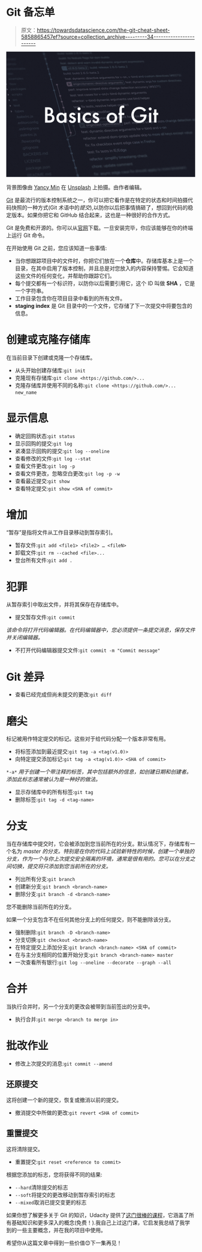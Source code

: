 # Git 备忘单

> 原文：<https://towardsdatascience.com/the-git-cheat-sheet-5858865457ef?source=collection_archive---------34----------------------->

![](img/eed72ea7fa21b47c2ea139daaaa126cd.png)

背景图像由 [Yancy Min](https://unsplash.com/@yancymin) 在 [Unsplash](https://unsplash.com) 上拍摄。由作者编辑。

[Git](https://git-scm.com/) 是最流行的版本控制系统之一，你可以把它看作是在特定的状态和时间拍摄代码快照的一种方式(Git 术语中的*提交*),以防你以后把事情搞砸了，想回到代码的稳定版本。如果你把它和 GitHub 结合起来，这也是一种很好的合作方式。

Git 是免费和开源的。你可以从[官网](https://git-scm.com/downloads)下载。一旦安装完毕，你应该能够在你的终端上运行 Git 命令。

在开始使用 Git 之前，您应该知道一些事情:

*   当你想跟踪项目中的文件时，你把它们放在一个**仓库**中。存储库基本上是一个目录，在其中启用了版本控制，并且总是对您放入的内容保持警惕。它会知道这些文件的任何变化，并帮助你跟踪它们。
*   每个提交都有一个标识符，以防你以后需要引用它，这个 ID 叫做 **SHA** ，它是一个字符串。
*   工作目录包含你在项目目录中看到的所有文件。
*   **staging index** 是 Git 目录中的一个文件，它存储了下一次提交中将要包含的信息。

# 创建或克隆存储库

在当前目录下创建或克隆一个存储库。

*   从头开始创建存储库:`git init`
*   克隆现有存储库:`git clone <https://github.com/>...`
*   克隆存储库并使用不同的名称:`git clone <https://github.com/>... new_name`

# 显示信息

*   确定回购状态:`git status`
*   显示回购的提交:`git log`
*   紧凑显示回购的提交:`git log --oneline`
*   查看修改的文件:`git log --stat`
*   查看文件更改:`git log -p`
*   查看文件更改，忽略空白更改:`git log -p -w`
*   查看最近提交:`git show`
*   查看特定提交:`git show <SHA of commit>`

# 增加

“暂存”是指将文件从工作目录移动到暂存索引。

*   暂存文件:`git add <file1> <file2> … <fileN>`
*   卸载文件:`git rm --cached <file>...`
*   登台所有文件:`git add .`

# 犯罪

从暂存索引中取出文件，并将其保存在存储库中。

*   提交暂存文件:`git commit`

*该命令将打开代码编辑器。在代码编辑器中，您必须提供一条提交消息，保存文件并关闭编辑器。*

*   不打开代码编辑器提交文件:`git commit -m "Commit message"`

# Git 差异

*   查看已经完成但尚未提交的更改:`git diff`

# 磨尖

标记被用作特定提交的标记。这些对于给代码分配一个版本非常有用。

*   将标签添加到最近提交:`git tag -a <tag(v1.0)>`
*   向特定提交添加标记:`git tag -a <tag(v1.0)> <SHA of commit>`

`*-a*` *用于创建一个带注释的标签，其中包括额外的信息，如创建日期和创建者。添加此标志通常被认为是一种好的做法。*

*   显示存储库中的所有标签:`git tag`
*   删除标签:`git tag -d <tag-name>`

# 分支

当在存储库中提交时，它会被添加到您当前所在的分支。默认情况下，存储库有一个名为 *master 的分支。特别是在你的代码上试验新特性的时候，创建一个单独的分支，作为一个与你上次提交安全隔离的环境，通常是很有用的。您可以在分支之间切换，提交将只添加到您当前所在的分支。*

*   列出所有分支:`git branch`
*   创建新分支:`git branch <branch-name>`
*   删除分支:`git branch -d <branch-name>`

您不能删除当前所在的分支。

如果一个分支包含不在任何其他分支上的任何提交，则不能删除该分支。

*   强制删除:`git branch -D <branch-name>`
*   分支切换:`git checkout <branch-name>`
*   在特定提交上添加分支:`git branch <branch-name> <SHA of commit>`
*   在与主分支相同的位置开始分支:`git branch <branch-name> master`
*   一次查看所有银行:`git log --oneline --decorate --graph --all`

# 合并

当执行合并时，另一个分支的更改会被带到当前签出的分支中。

*   执行合并:`git merge <branch to merge in>`

# 批改作业

*   修改上次提交的消息:`git commit --amend`

## 还原提交

这将创建一个新的提交，恢复或撤消以前的提交。

*   撤消提交中所做的更改:`git revert <SHA of commit>`

## 重置提交

这将清除提交。

*   重置提交:`git reset <reference to commit>`

根据您添加的标志，您将获得不同的结果:

*   `--hard`清除提交的标志
*   `--soft`将提交的更改移动到暂存索引的标志
*   `--mixed`取消已提交变更的标志

如果你想了解更多关于 Git 的知识，Udacity 提供了[这门很棒的课程](https://www.udacity.com/course/version-control-with-git--ud123)，它涵盖了所有基础知识和更多深入的概念(免费！).我自己上过这门课，它启发我总结了我学到的一些主要概念，并在我的项目中使用。

希望你从这篇文章中得到一些价值😊下一集再见！